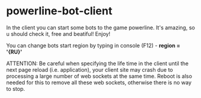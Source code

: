 # powerline-bot-client
In the client you can start some bots to the game powerline. It's amazing, so u should check it, free and beatiful! Enjoy!

You can change bots start region by typing in console (F12) - **region = '{RU}'**

ATTENTION:
Be careful when specifying the life time in the client until the next page reload (i.e. application), your client site may crash due to processing a large number of web sockets at the same time. Reboot is also needed for this to remove all these web sockets, otherwise there is no way to stop.
